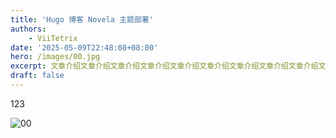 ```yaml
---
title: 'Hugo 博客 Novela 主题部署'
authors:
    - ViiTetrix
date: '2025-05-09T22:48:08+08:00'
hero: /images/00.jpg
excerpt: 文章介绍文章介绍文章介绍文章介绍文章介绍文章介绍文章介绍文章介绍文章介绍文章介绍文章介绍文章介绍文章介绍文章介绍文章介绍文章介绍文章介绍文章介绍文章介绍文章介绍文章介绍文章介绍
draft: false
---
```


123

![00](/images/00.jpg)

